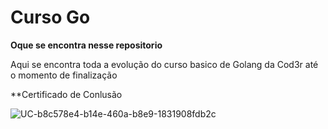 # Curso Go

**Oque se encontra nesse repositorio**

Aqui se encontra toda a evolução do curso basico de Golang da Cod3r até o momento de finalização

**Certificado de Conlusão

![UC-b8c578e4-b14e-460a-b8e9-1831908fdb2c](https://user-images.githubusercontent.com/98819630/156571158-a4c367e5-ad29-4837-af26-14d0934b9115.jpg)

